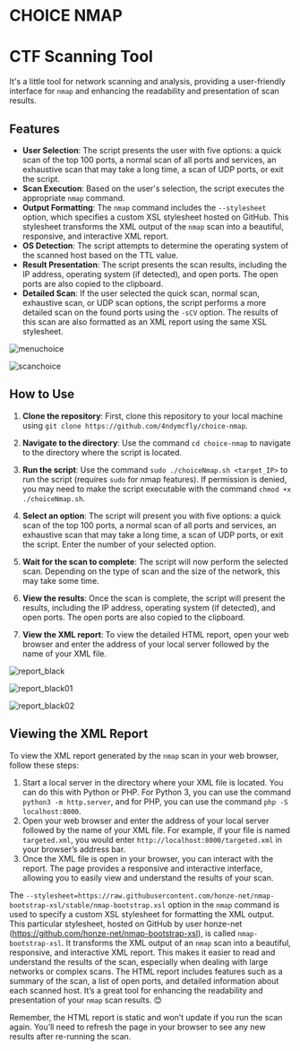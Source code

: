 # CHOICE NMAP

# CTF Scanning Tool

It's a little tool for network scanning and analysis, providing a user-friendly interface for `nmap` and enhancing the readability and presentation of scan results.

## Features

- **User Selection**: The script presents the user with five options: a quick scan of the top 100 ports, a normal scan of all ports and services, an exhaustive scan that may take a long time, a scan of UDP ports, or exit the script.
- **Scan Execution**: Based on the user's selection, the script executes the appropriate `nmap` command.
- **Output Formatting**: The `nmap` command includes the `--stylesheet` option, which specifies a custom XSL stylesheet hosted on GitHub. This stylesheet transforms the XML output of the `nmap` scan into a beautiful, responsive, and interactive XML report.
- **OS Detection**: The script attempts to determine the operating system of the scanned host based on the TTL value.
- **Result Presentation**: The script presents the scan results, including the IP address, operating system (if detected), and open ports. The open ports are also copied to the clipboard.
- **Detailed Scan**: If the user selected the quick scan, normal scan, exhaustive scan, or UDP scan options, the script performs a more detailed scan on the found ports using the `-sCV` option. The results of this scan are also formatted as an XML report using the same XSL stylesheet.

![menuchoice](https://github.com/4ndymcfly/choice-nmap/assets/30553433/66a79c5c-c84f-4a5b-a46d-d70aadd34e7e)

![scanchoice](https://github.com/4ndymcfly/choice-nmap/assets/30553433/44927735-0453-4538-8974-2e4bb6a389ca)

## How to Use

1. **Clone the repository**: First, clone this repository to your local machine using `git clone https://github.com/4ndymcfly/choice-nmap`.

2. **Navigate to the directory**: Use the command `cd choice-nmap` to navigate to the directory where the script is located.

3. **Run the script**: Use the command `sudo ./choiceNmap.sh <target_IP>` to run the script (requires `sudo` for nmap features). If permission is denied, you may need to make the script executable with the command `chmod +x ./choiceNmap.sh`.

4. **Select an option**: The script will present you with five options: a quick scan of the top 100 ports, a normal scan of all ports and services, an exhaustive scan that may take a long time, a scan of UDP ports, or exit the script. Enter the number of your selected option.

5. **Wait for the scan to complete**: The script will now perform the selected scan. Depending on the type of scan and the size of the network, this may take some time.

6. **View the results**: Once the scan is complete, the script will present the results, including the IP address, operating system (if detected), and open ports. The open ports are also copied to the clipboard.

7. **View the XML report**: To view the detailed HTML report, open your web browser and enter the address of your local server followed by the name of your XML file.

![report_black](https://github.com/4ndymcfly/choice-nmap/assets/30553433/ae06b1c8-8154-4501-857b-798e432616ee)

![report_black01](https://github.com/4ndymcfly/choice-nmap/assets/30553433/e98cb140-f070-400d-a5ba-e28e44fa6c75)

![report_black02](https://github.com/4ndymcfly/choice-nmap/assets/30553433/77d901bc-8c2d-4827-924b-d351fc29a7a4)

## Viewing the XML Report

To view the XML report generated by the `nmap` scan in your web browser, follow these steps:
1. Start a local server in the directory where your XML file is located. You can do this with Python or PHP. For Python 3, you can use the command `python3 -m http.server`, and for PHP, you can use the command `php -S localhost:8000`.
1. Open your web browser and enter the address of your local server followed by the name of your XML file. For example, if your file is named `targeted.xml`, you would enter `http://localhost:8000/targeted.xml` in your browser’s address bar.
2. Once the XML file is open in your browser, you can interact with the report. The page provides a responsive and interactive interface, allowing you to easily view and understand the results of your scan.

The `--stylesheet=https://raw.githubusercontent.com/honze-net/nmap-bootstrap-xsl/stable/nmap-bootstrap.xsl` option in the `nmap` command is used to specify a custom XSL stylesheet for formatting the XML output. This particular stylesheet, hosted on GitHub by user honze-net (https://github.com/honze-net/nmap-bootstrap-xsl), is called `nmap-bootstrap-xsl`. It transforms the XML output of an `nmap` scan into a beautiful, responsive, and interactive XML report. This makes it easier to read and understand the results of the scan, especially when dealing with large networks or complex scans. The HTML report includes features such as a summary of the scan, a list of open ports, and detailed information about each scanned host. It’s a great tool for enhancing the readability and presentation of your `nmap` scan results. 😊

Remember, the HTML report is static and won’t update if you run the scan again. You’ll need to refresh the page in your browser to see any new results after re-running the scan.


